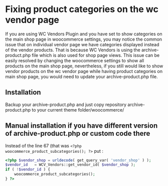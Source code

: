 # Fixing product categories on the wc vendor page #
If you are using WC Vendors Plugin and you have set to show categories on the main shop page in woocommerce settings, you may notice the common issue that on individual vendor page we have categories displayed instead of the vendor products. That is because WC Vendors is using the archive-product.php file which is also used for shop page views. This issue can be easily resolved by changing the woocommerce settings to show all products on the main shop page, nevertheless, if you still would like to show vendor products on the wc vendor page while having product categories on main shop page, you would need to update your archive-product.php file.

## Installation ##
Backup your archive-product.php and just copy repository archive-product.php to your current theme folder/woocommerce/

## Manual installation if you have different version of archive-product.php or custom code there ##
Instead of the line 67 (that was `<?php woocommerce_product_subcategories(); ?>` put :
```php
<?php $vendor_shop = urldecode( get_query_var( 'vendor_shop' ) );
$vendor_id   = WCV_Vendors::get_vendor_id( $vendor_shop );
if ( !$vendor_id ) {
    woocommerce_product_subcategories();
} ?>
```
